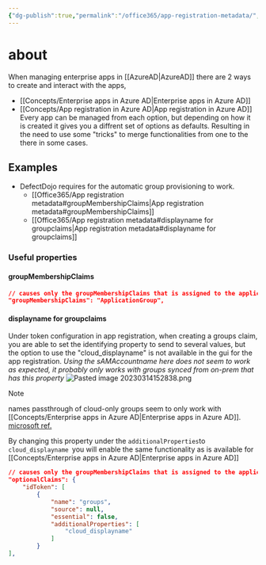 ```yaml
---
{"dg-publish":true,"permalink":"/office365/app-registration-metadata/","tags":["public","office365","azuread"],"noteIcon":"1","created":"2023-03-14T15:20:19.294+01:00","updated":"2023-04-03T17:59:16.790+02:00"}
---
```


# about
When managing enterprise apps in [[AzureAD\|AzureAD]] there are 2 ways to create and interact with the apps, 
- [[Concepts/Enterprise apps in Azure AD\|Enterprise apps in Azure AD]] 
- [[Concepts/App registration in Azure AD\|App registration in Azure AD]]
Every app can be managed from each option, but depending on how it is created it gives you a diffrent set of options as defaults. Resulting in the need to use some "tricks" to merge functionalities from one to the there in some cases.

## Examples
- DefectDojo requires for the automatic group provisioning to work.
	- [[Office365/App registration metadata#groupMembershipClaims\|App registration metadata#groupMembershipClaims]]
	- [[Office365/App registration metadata#displayname for groupclaims\|App registration metadata#displayname for groupclaims]]

### Useful properties

#### groupMembershipClaims 

```json
// causes only the groupMembershipClaims that is assigned to the application to be pased through to the app on auth.
"groupMembershipClaims": "ApplicationGroup",
```

#### displayname for groupclaims
Under token configuration in app registration, when creating a groups claim, you are able to set the identifying property to send to several values, but the option to use the "cloud_displayname" is not available in the gui for the app registration. 
*Using the sAMAccountname here does not seem to work as expected, it probably only works with groups synced from on-prem that has this property*
![Pasted image 20230314152838.png](/img/user/Office365/attachments/Pasted%20image%2020230314152838.png)
> [!NOTE] 
> names passthrough of cloud-only groups seem to only work with [[Concepts/Enterprise apps in Azure AD\|Enterprise apps in Azure AD]].
> [microsoft ref.](https://learn.microsoft.com/en-us/azure/active-directory/hybrid/how-to-connect-fed-group-claims#:~:text=Emit%20group%20name%20for%20cloud%2Donly%20groups)
> 


By changing this property under the `additionalProperties`to `cloud_displayname `you will enable the same functionality as is available for [[Concepts/Enterprise apps in Azure AD\|Enterprise apps in Azure AD]] 
```json
// causes only the groupMembershipClaims that is assigned to the application to be pased through to the app on auth.
"optionalClaims": {
	"idToken": [
		{
			"name": "groups",
			"source": null,
			"essential": false,
			"additionalProperties": [
				"cloud_displayname"
			]
		}
],
```